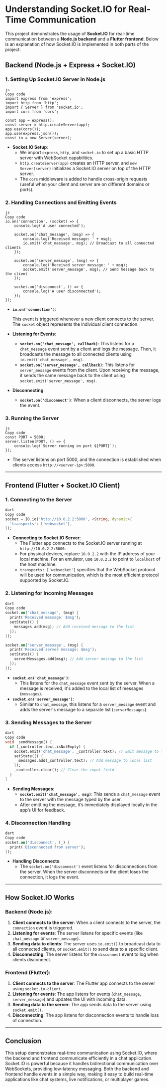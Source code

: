 # Understanding Socket.IO for Real-Time Communication

This project demonstrates the usage of **Socket.IO** for real-time communication between a **Node.js backend** and a **Flutter frontend**. Below is an explanation of how Socket.IO is implemented in both parts of the project.

## Backend (Node.js + Express + Socket.IO)

### 1. Setting Up Socket.IO Server in Node.js

```
js
Copy code
import express from 'express';
import http from 'http';
import { Server } from 'socket.io';
import cors from 'cors';

const app = express();
const server = http.createServer(app);
app.use(cors());
app.use(express.json());
const io = new Server(server);

```

- **Socket.IO Setup**:
    - We import `express`, `http`, and `socket.io` to set up a basic HTTP server with WebSocket capabilities.
    - `http.createServer(app)` creates an HTTP server, and `new Server(server)` initializes a Socket.IO server on top of the HTTP server.
    - The `cors` middleware is added to handle cross-origin requests (useful when your client and server are on different domains or ports).

### 2. Handling Connections and Emitting Events

```
js
Copy code
io.on('connection', (socket) => {
    console.log('A user connected');

    socket.on('chat_message', (msg) => {
        console.log('Received message: ' + msg);
        io.emit('chat_message', msg); // Broadcast to all connected clients
    });

    socket.on('server_message', (msg) => {
        console.log('Received server message: ' + msg);
        socket.emit('server_message', msg); // Send message back to the client
    });

    socket.on('disconnect', () => {
        console.log('A user disconnected');
    });
});

```

- **`io.on('connection')`**:
    
    This event is triggered whenever a new client connects to the server. The `socket` object represents the individual client connection.
    
- **Listening for Events**:
    - **`socket.on('chat_message', callback)`**: This listens for a `chat_message` event sent by a client and logs the message. Then, it broadcasts the message to all connected clients using `io.emit('chat_message', msg)`.
    - **`socket.on('server_message', callback)`**: This listens for `server_message` events from the client. Upon receiving the message, it sends the same message back to the client using `socket.emit('server_message', msg)`.
- **Disconnecting**:
    - **`socket.on('disconnect')`**: When a client disconnects, the server logs the event.

### 3. Running the Server

```
js
Copy code
const PORT = 5000;
server.listen(PORT, () => {
    console.log(`Server running on port ${PORT}`);
});

```

- The server listens on port 5000, and the connection is established when clients access `http://<server-ip>:5000`.

---

## Frontend (Flutter + Socket.IO Client)

### 1. Connecting to the Server

```dart
dart
Copy code
socket = IO.io('http://10.0.2.2:5000', <String, dynamic>{
  'transports': ['websocket'],
});

```

- **Connecting to Socket.IO Server**:
    - The Flutter app connects to the Socket.IO server running at `http://10.0.2.2:5000`.
    - For physical devices, replace `10.0.2.2` with the IP address of your local machine. For an emulator, use `10.0.2.2` to point to `localhost` of the host machine.
    - `transports: ['websocket']` specifies that the WebSocket protocol will be used for communication, which is the most efficient protocol supported by Socket.IO.

### 2. Listening for Incoming Messages

```dart
dart
Copy code
socket.on('chat_message', (msg) {
  print('Received message: $msg');
  setState(() {
    messages.add(msg); // Add received message to the list
  });
});

socket.on('server_message', (msg) {
  print('Received server message: $msg');
  setState(() {
    serverMessages.add(msg); // Add server message to the list
  });
});

```

- **`socket.on('chat_message')`**:
    - This listens for the `chat_message` event sent by the server. When a message is received, it's added to the local list of messages (`messages`).
- **`socket.on('server_message')`**:
    - Similar to `chat_message`, this listens for a `server_message` event and adds the server's message to a separate list (`serverMessages`).

### 3. Sending Messages to the Server

```dart
dart
Copy code
void _sendMessage() {
  if (_controller.text.isNotEmpty) {
    socket.emit('chat_message', _controller.text); // Emit message to the server
    setState(() {
      messages.add(_controller.text); // Add message to local list
    });
    _controller.clear(); // Clear the input field
  }
}

```

- **Sending Messages**:
    - **`socket.emit('chat_message', msg)`**: This sends a `chat_message` event to the server with the message typed by the user.
    - After emitting the message, it’s immediately displayed locally in the app’s UI for feedback.

### 4. Disconnection Handling

```dart
dart
Copy code
socket.on('disconnect', (_) {
  print('Disconnected from server');
});

```

- **Handling Disconnects**:
    - The `socket.on('disconnect')` event listens for disconnections from the server. When the server disconnects or the client loses the connection, it logs the event.

---

## How Socket.IO Works

### Backend (Node.js):

1. **Client connects to the server**: When a client connects to the server, the `connection` event is triggered.
2. **Listening for events**: The server listens for specific events (like `chat_message` or `server_message`).
3. **Sending data to clients**: The server uses `io.emit()` to broadcast data to all connected clients, or `socket.emit()` to send data to a specific client.
4. **Disconnecting**: The server listens for the `disconnect` event to log when clients disconnect.

### Frontend (Flutter):

1. **Client connects to the server**: The Flutter app connects to the server using `socket.io-client`.
2. **Listening for events**: The app listens for events (`chat_message`, `server_message`) and updates the UI with incoming data.
3. **Sending data to the server**: The app sends data to the server using `socket.emit()`.
4. **Disconnecting**: The app listens for disconnection events to handle loss of connection.

---

## Conclusion

This setup demonstrates real-time communication using Socket.IO, where the backend and frontend communicate efficiently in a chat application. Socket.IO is powerful because it handles bidirectional communication over WebSockets, providing low-latency messaging. Both the backend and frontend handle events in a simple way, making it easy to build real-time applications like chat systems, live notifications, or multiplayer games.